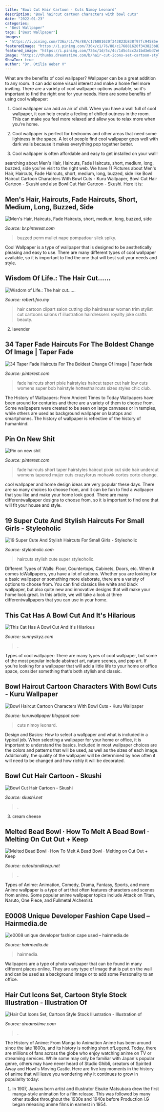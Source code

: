 ```yaml
---
title: "Bowl Cut Hair Cartoon - Cuts Nimoy Leonard"
description: "Bowl haircut cartoon characters with bowl cuts"
date: "2022-01-23"
categories:
- "Best Wallpaper"
tags: ["Best Wallpaper"]
images:
- "https://i.pinimg.com/736x/c1/76/88/c176881620f343823b838f97fc94585e.jpg"
featuredImage: "https://i.pinimg.com/736x/c1/76/88/c176881620f343823b838f97fc94585e.jpg"
featured_image: "https://i.pinimg.com/736x/1d/5c/4c/1d5c4cc2a1bd3ebd7e06fb836d0f806c.jpg"
image: "https://thumbs.dreamstime.com/b/hair-cut-icons-set-cartoon-style-illustration-web-126504028.jpg"
ShowToc: true
author: "Dr. Otilia Weber V"
---
```



What are the benefits of cool wallpaper?
Wallpaper can be a great addition to any room. It can add some visual interest and make a home feel more inviting. There are a variety of cool wallpaper options available, so it's important to find the right one for your needs. Here are some benefits of using cool wallpaper: 
1. Cool wallpaper can add an air of chill. When you have a wall full of cool wallpaper, it can help create a feeling of chilled outness in the room. This can make you feel more relaxed and allow you to relax more when you're home. 

2. Cool wallpaper is perfect for bedrooms and other areas that need some lightness in the space. A lot of people find cool wallpaper goes well with dark walls because it makes everything pop together better. 

3. Cool wallpaper is often affordable and easy to get installed on your wall!

	

		
searching about Men&#039;s Hair, Haircuts, Fade Haircuts, short, medium, long, buzzed, side you've visit to the right web. We have 11 Pictures about Men&#039;s Hair, Haircuts, Fade Haircuts, short, medium, long, buzzed, side like Bowl Haircut Cartoon Characters With Bowl Cuts - Kuru Wallpaper, Bowl Cut Hair Cartoon - Skushi and also Bowl Cut Hair Cartoon - Skushi. Here it is:
		
    
## Men&#039;s Hair, Haircuts, Fade Haircuts, Short, Medium, Long, Buzzed, Side

<img loading=lazy src="https://i.pinimg.com/736x/c1/76/88/c176881620f343823b838f97fc94585e.jpg" onerror="this.onerror=null;this.src='https://tse1.mm.bing.net/th?id=OIP.pD6VylsgAc6NXnhi4ApgRQHaHa&amp;pid=15.1';" alt="Men&#039;s Hair, Haircuts, Fade Haircuts, short, medium, long, buzzed, side">

_Source: br.pinterest.com_

>buzzed perm mullet nape pompadour slick spiky. 

	

Cool Wallpaper is a type of wallpaper that is designed to be aesthetically pleasing and easy to use. There are many different types of cool wallpaper available, so it is important to find the one that will best suit your needs and style.

    
## Wisdom Of Life.: The Hair Cut......

<img loading=lazy src="http://2.bp.blogspot.com/-8GxOiNxLN7c/T6KEacx96WI/AAAAAAAAFcI/k0pncSWdWQk/s1600/1046693-Royalty-Free-RF-Clip-Art-Illustration-Of-A-Cartoon-Woman-Cutting-Hair-At-A-Salon.jpg" onerror="this.onerror=null;this.src='https://tse2.mm.bing.net/th?id=OIP.i7_Pj3En1o3Nk1GEEomACgAAAA&amp;pid=15.1';" alt="Wisdom of Life.: The hair cut......">

_Source: robert.foo.my_

>hair cartoon clipart salon cutting clip hairdresser woman trim stylist cut cartoons salons rf illustration hairdressers royalty joke crafts beauty. 

	

2. lavender 

    
## 34 Taper Fade Haircuts For The Boldest Change Of Image | Taper Fade

<img loading=lazy src="https://i.pinimg.com/736x/1d/5c/4c/1d5c4cc2a1bd3ebd7e06fb836d0f806c.jpg" onerror="this.onerror=null;this.src='https://tse1.mm.bing.net/th?id=OIP.QjuVpSwmQSHGcOxqfiMaDAHaLG&amp;pid=15.1';" alt="34 Taper Fade Haircuts For The Boldest Change Of Image | Taper fade">

_Source: pinterest.com_

>fade haircuts short pixie hairstyles haircut taper cut hair low cuts womens super bob hairstyle hottesthaircuts sizes styles chic club. 

	

The History of Wallpapers: From Ancient Times to Today
Wallpapers have been around for centuries and there are a variety of them to choose from. Some wallpapers were created to be seen on large canvases or in temples, while others are used as background wallpaper on laptops and smartphones. The history of wallpaper is reflective of the history of humankind.

    
## Pin On New Shit

<img loading=lazy src="https://i.pinimg.com/736x/23/83/81/2383818b02b961e66015d7f0489346e4.jpg" onerror="this.onerror=null;this.src='https://tse1.mm.bing.net/th?id=OIP.E-AByehQ4Iw5yzheMR9WOgHaLG&amp;pid=15.1';" alt="Pin on new shit">

_Source: pinterest.com_

>fade haircuts short taper hairstyles haircut pixie cut side hair undercut womens tapered mujer cuts crazyforus mohawk cortes corto change. 

	

cool wallpaper and home design ideas are very popular these days. There are so many choices to choose from, and it can be fun to find a wallpaper that you like and make your home look good. There are many differentwallpaper designs to choose from, so it is important to find one that will fit your house and style.

    
## 19 Super Cute And Stylish Haircuts For Small Girls - Styleoholic

<img loading=lazy src="https://i.styleoholic.com/2016/03/super-cute-and-stylish-haircuts-for-small-girls-14.jpg" onerror="this.onerror=null;this.src='https://tse2.mm.bing.net/th?id=OIP.EV_FtkAvQbPLBSeadEeT_gHaLH&amp;pid=15.1';" alt="19 Super Cute And Stylish Haircuts For Small Girls - Styleoholic">

_Source: styleoholic.com_

>haircuts stylish cute super styleoholic. 

	

Different Types of Walls: Floor, Countertops, Cabinets, Doors, etc.
When it comes toWallpapers, you have a lot of options. Whether you are looking for a basic wallpaper or something more elaborate, there are a variety of options to choose from. You can find classics like white and black wallpaper, but also quite new and innovative designs that will make your home look great. In this article, we will take a look at three differentwallpapers that you can use in your home.

    
## This Cat Has A Bowl Cut And It&#039;s Hilarious

<img loading=lazy src="https://www.sunnyskyz.com/uploads/2021/03/euhbe-cat-with-a-bowl-cut-lg.jpg" onerror="this.onerror=null;this.src='https://tse1.mm.bing.net/th?id=OIP.bCI53HSmy0Ixan9WWZiH3AHaEG&amp;pid=15.1';" alt="This Cat Has A Bowl Cut And It&#039;s Hilarious">

_Source: sunnyskyz.com_

>. 

	

Types of cool wallpaper:
There are many types of cool wallpaper, but some of the most popular include abstract art, nature scenes, and pop art. If you're looking for a wallpaper that will add a little life to your home or office space, consider something that's both stylish and classic.

    
## Bowl Haircut Cartoon Characters With Bowl Cuts - Kuru Wallpaper

<img loading=lazy src="https://images.vogue.it/imgs/galleries/peole-are-talking-about/ossessione-del-giorno/007094/20-578038_0x440.jpg" onerror="this.onerror=null;this.src='https://tse3.mm.bing.net/th?id=OIP.oKrA6iROPmyYzpUxMdE75wHaLW&amp;pid=15.1';" alt="Bowl Haircut Cartoon Characters With Bowl Cuts - Kuru Wallpaper">

_Source: kuruwallpaper.blogspot.com_

>cuts nimoy leonard. 

	

Design and Basics: How to select a wallpaper and what is included in a typical job.
When selecting a wallpaper for your home or office, it is important to understand the basics. Included in most wallpaper choices are the colors and patterns that will be used, as well as the sizes of each image. Additionally, the quality of the wallpaper will be determined by how often it will need to be changed and how richly it will be decorated.

    
## Bowl Cut Hair Cartoon - Skushi

<img loading=lazy src="http://i286.photobucket.com/albums/ll97/MagoRevival/hooplab/peemin2.jpg" onerror="this.onerror=null;this.src='https://tse2.mm.bing.net/th?id=OIP.2vP7snpO5agcQb7ZDA4FyQAAAA&amp;pid=15.1';" alt="Bowl Cut Hair Cartoon - Skushi">

_Source: skushi.net_

>. 

	

3. cream cheese 

    
## Melted Bead Bowl · How To Melt A Bead Bowl · Melting On Cut Out + Keep

<img loading=lazy src="https://images.coplusk.net/project_images/28015/image/Picture_014_1247357461.jpg" onerror="this.onerror=null;this.src='https://tse3.mm.bing.net/th?id=OIP.KUep75Qrrga14hJSv_2O-QHaFj&amp;pid=15.1';" alt="Melted Bead Bowl · How To Melt A Bead Bowl · Melting on Cut Out + Keep">

_Source: cutoutandkeep.net_

>. 

	

Types of Anime: Animation, Comedy, Drama, Fantasy, Sports, and more
Anime wallpaper is a type of art that often features characters and scenes from anime. Some popular anime wallpaper topics include Attack on Titan, Naruto, One Piece, and Fullmetal Alchemist.

    
## E0008 Unique Developer Fashion Cape Used – Hairmedia.de

<img loading=lazy src="http://cdn.shopify.com/s/files/1/0117/6253/2414/products/20191003_094524_1200x1200.jpg?v=1571715418" onerror="this.onerror=null;this.src='https://tse3.mm.bing.net/th?id=OIP.IdLxkAJyHgli0S0gD1VTNAHaJ4&amp;pid=15.1';" alt="e0008 unique developer fashion cape used – hairmedia.de">

_Source: hairmedia.de_

>hairmedia. 

	



Wallpapers are a type of photo wallpaper that can be found in many different places online. They are any type of image that is put on the wall and can be used as a background image or to add some Personality to an office.

    
## Hair Cut Icons Set, Cartoon Style Stock Illustration - Illustration Of

<img loading=lazy src="https://thumbs.dreamstime.com/b/hair-cut-icons-set-cartoon-style-illustration-web-126504028.jpg" onerror="this.onerror=null;this.src='https://tse1.mm.bing.net/th?id=OIP.jRmNhR9Mj88HkMq75MxLMwHaHa&amp;pid=15.1';" alt="Hair Cut Icons Set, Cartoon Style Stock Illustration - Illustration of">

_Source: dreamstime.com_

>. 

	

The History of Anime: From Manga to Animation
Anime has been around since the late 1800s, and its history is nothing short ofLegend. Today, there are millions of fans across the globe who enjoy watching anime on TV or streaming services. While some may only be familiar with Japan's popular genre, others may have never heard of Studio Ghibli, creators of Spirited Away and Howl's Moving Castle. Here are five key moments in the history of anime that will leave you wondering why it continues to grow in popularity today:
1) In 1907, Japans born artist and illustrator Eisuke Matsubara drew the first manga-style animation for a film release. This was followed by many other studios throughout the 1930s and 1940s before Production I.G began releasing anime films in earnest in 1954.

